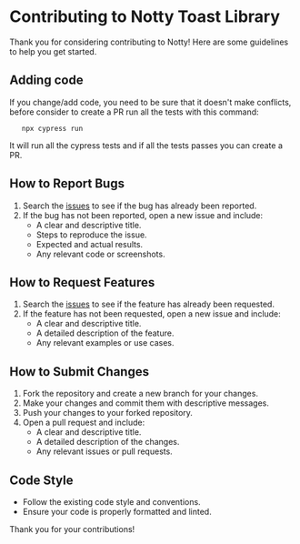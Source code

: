 # Contributing to Notty Toast Library

Thank you for considering contributing to Notty! Here are some guidelines to help you get started.

## Adding code
If you change/add code, you need to be sure that it doesn't make conflicts, before consider to create a PR run all the tests with this command:
```   
   npx cypress run
```
It will run all the cypress tests and if all the tests passes you can create a PR.

## How to Report Bugs

1. Search the [issues](https://github.com/your-username/notty-toast-library/issues) to see if the bug has already been reported.
2. If the bug has not been reported, open a new issue and include:
   - A clear and descriptive title.
   - Steps to reproduce the issue.
   - Expected and actual results.
   - Any relevant code or screenshots.

## How to Request Features

1. Search the [issues](https://github.com/your-username/notty-toast-library/issues) to see if the feature has already been requested.
2. If the feature has not been requested, open a new issue and include:
   - A clear and descriptive title.
   - A detailed description of the feature.
   - Any relevant examples or use cases.

## How to Submit Changes

1. Fork the repository and create a new branch for your changes.
2. Make your changes and commit them with descriptive messages.
3. Push your changes to your forked repository.
4. Open a pull request and include:
   - A clear and descriptive title.
   - A detailed description of the changes.
   - Any relevant issues or pull requests.

## Code Style

- Follow the existing code style and conventions.
- Ensure your code is properly formatted and linted.

Thank you for your contributions!
